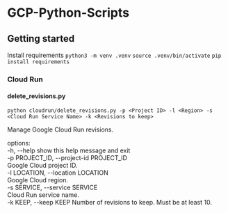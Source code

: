 # GCP-Python-Scripts

## Getting started
Install requirements
`python3 -m venv .venv`
`source .venv/bin/activate`
`pip install requirements`

### Cloud Run
#### delete_revisions.py
`python cloudrun/delete_revisions.py -p <Project ID> -l <Region> -s <Cloud Run Service Name> -k <Revisions to keep> `

Manage Google Cloud Run revisions.

options:<br/>
  -h, --help            show this help message and exit<br/>
  -p PROJECT_ID, --project-id PROJECT_ID<br/>
                        Google Cloud project ID.<br/>
  -l LOCATION, --location LOCATION<br/>
                        Google Cloud region.<br/>
  -s SERVICE, --service SERVICE<br/>
                        Cloud Run service name.<br/>
  -k KEEP, --keep KEEP  Number of revisions to keep. Must be at least 10.<br/>
